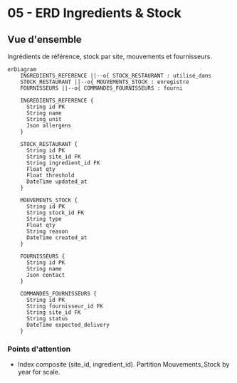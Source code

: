 # 05 - ERD Ingredients & Stock

## Vue d'ensemble

Ingrédients de référence, stock par site, mouvements et fournisseurs.

```mermaid
erDiagram
    INGREDIENTS_REFERENCE ||--o{ STOCK_RESTAURANT : utilisé_dans
    STOCK_RESTAURANT ||--o{ MOUVEMENTS_STOCK : enregistre
    FOURNISSEURS ||--o{ COMMANDES_FOURNISSEURS : fourni

    INGREDIENTS_REFERENCE {
      String id PK
      String name
      String unit
      Json allergens
    }

    STOCK_RESTAURANT {
      String id PK
      String site_id FK
      String ingredient_id FK
      Float qty
      Float threshold
      DateTime updated_at
    }

    MOUVEMENTS_STOCK {
      String id PK
      String stock_id FK
      String type
      Float qty
      String reason
      DateTime created_at
    }

    FOURNISSEURS {
      String id PK
      String name
      Json contact
    }

    COMMANDES_FOURNISSEURS {
      String id PK
      String fournisseur_id FK
      String site_id FK
      String status
      DateTime expected_delivery
    }
```

### Points d'attention

- Index composite (site_id, ingredient_id). Partition Mouvements_Stock by year for scale.
